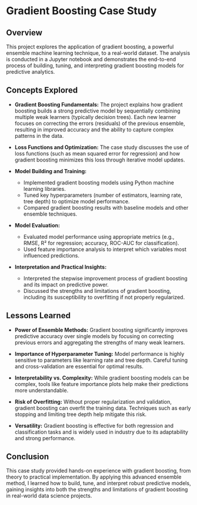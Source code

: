 # Gradient Boosting Case Study

## Overview

This project explores the application of gradient boosting, a powerful ensemble machine learning technique, to a real-world dataset. The analysis is conducted in a Jupyter notebook and demonstrates the end-to-end process of building, tuning, and interpreting gradient boosting models for predictive analytics.

## Concepts Explored

* **Gradient Boosting Fundamentals:**
  The project explains how gradient boosting builds a strong predictive model by sequentially combining multiple weak learners (typically decision trees). Each new learner focuses on correcting the errors (residuals) of the previous ensemble, resulting in improved accuracy and the ability to capture complex patterns in the data.

* **Loss Functions and Optimization:**
  The case study discusses the use of loss functions (such as mean squared error for regression) and how gradient boosting minimizes this loss through iterative model updates.

* **Model Building and Training:**

  * Implemented gradient boosting models using Python machine learning libraries.
  * Tuned key hyperparameters (number of estimators, learning rate, tree depth) to optimize model performance.
  * Compared gradient boosting results with baseline models and other ensemble techniques.

* **Model Evaluation:**

  * Evaluated model performance using appropriate metrics (e.g., RMSE, R² for regression; accuracy, ROC-AUC for classification).
  * Used feature importance analysis to interpret which variables most influenced predictions.

* **Interpretation and Practical Insights:**

  * Interpreted the stepwise improvement process of gradient boosting and its impact on predictive power.
  * Discussed the strengths and limitations of gradient boosting, including its susceptibility to overfitting if not properly regularized.

## Lessons Learned

* **Power of Ensemble Methods:**
  Gradient boosting significantly improves predictive accuracy over single models by focusing on correcting previous errors and aggregating the strengths of many weak learners.

* **Importance of Hyperparameter Tuning:**
  Model performance is highly sensitive to parameters like learning rate and tree depth. Careful tuning and cross-validation are essential for optimal results.

* **Interpretability vs. Complexity:**
  While gradient boosting models can be complex, tools like feature importance plots help make their predictions more understandable.

* **Risk of Overfitting:**
  Without proper regularization and validation, gradient boosting can overfit the training data. Techniques such as early stopping and limiting tree depth help mitigate this risk.

* **Versatility:**
  Gradient boosting is effective for both regression and classification tasks and is widely used in industry due to its adaptability and strong performance.

## Conclusion

This case study provided hands-on experience with gradient boosting, from theory to practical implementation. By applying this advanced ensemble method, I learned how to build, tune, and interpret robust predictive models, gaining insights into both the strengths and limitations of gradient boosting in real-world data science projects.
